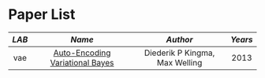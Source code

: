 # Paper List

*LAB* | *Name* | *Author* | *Years*
:---: | :---: | :---: | :---:
vae | [Auto-Encoding Variational Bayes](https://arxiv.org/abs/1312.6114) | Diederik P Kingma, Max Welling | 2013

